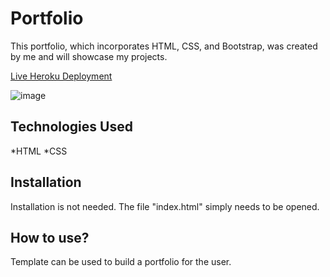 # Portfolio

 This portfolio, which incorporates HTML, CSS, and Bootstrap, was created by me and will showcase my projects.

[Live Heroku Deployment](https://portfoliomichael.herokuapp.com/)

![image](https://user-images.githubusercontent.com/74165596/117922225-c2175380-b2b7-11eb-84bf-fb84a4d4466b.png)

## Technologies Used

*HTML
*CSS

## Installation

Installation is not needed. The file "index.html" simply needs to be opened.

## How to use?

Template can be used to build a portfolio for the user.
